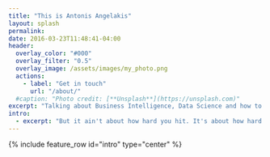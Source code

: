 ```yaml
---
title: "This is Antonis Angelakis"
layout: splash
permalink: 
date: 2016-03-23T11:48:41-04:00
header:
  overlay_color: "#000"
  overlay_filter: "0.5"
  overlay_image: /assets/images/my_photo.png
  actions:
    - label: "Get in touch"
      url: "/about/"
  #caption: "Photo credit: [**Unsplash**](https://unsplash.com)"
excerpt: "Talking about Business Intelligence, Data Science and how to enable data mindsets accross organisations."
intro: 
  - excerpt: "But it ain't about how hard you hit. It's about how hard you can get hit and keep moving forward. How much you can take and keep moving forward."
---
```

{% include feature_row id="intro" type="center" %}